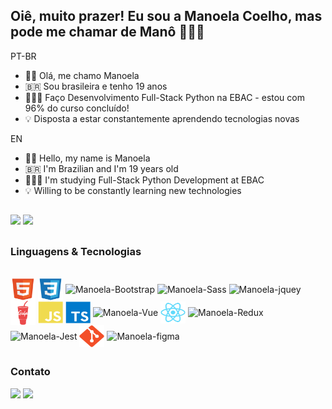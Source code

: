 ## Oiê, muito prazer! Eu sou a Manoela Coelho, mas pode me chamar de Manô 🙋🏻‍♀️

PT-BR
- 👋🏻 Olá, me chamo Manoela
- 🇧🇷 Sou brasileira e tenho 19 anos
- 👩🏻‍💻 Faço Desenvolvimento Full-Stack Python na EBAC - estou com 96% do curso concluído! 
- 💡 Disposta a estar constantemente aprendendo tecnologias novas

EN
- 👋🏻 Hello, my name is Manoela
- 🇧🇷 I'm Brazilian and I'm 19 years old
- 👩🏻‍💻 I'm studying Full-Stack Python Development at EBAC
- 💡 Willing to be constantly learning new technologies

##

<div display="flex">
    <img height="200px" src="https://github-readme-stats.vercel.app/api?username=manoelacsilva&show_icons=true&include_all_commits=true&count_private=true&title_color=ffffff&text_color=ffffff&bg_color=0d1117" />
    <img height="200px" src="https://github-readme-stats.vercel.app/api/top-langs/?username=manoelacsilva&layout=compact&langs_count=10&title_color=ffffff&text_color=ffffff&bg_color=0d1117" />
</div>
    

##

  <h3>Linguagens & Tecnologias</h3>
   <div style="display: inline_block"><br>
    <img align="center" alt="Manoela-HTML" height="35" width="40" src="https://raw.githubusercontent.com/devicons/devicon/master/icons/html5/html5-original.svg">
    <img align="center" alt="Manoela-CSS" height="35" width="40" src="https://raw.githubusercontent.com/devicons/devicon/master/icons/css3/css3-original.svg">
    <img align="center" alt="Manoela-Bootstrap" height="40" width="45" title="Bootstrap" src="https://cdn.jsdelivr.net/gh/devicons/devicon/icons/bootstrap/bootstrap-original.svg">
    <img align="center" alt="Manoela-Sass" height="40" width="40" src="https://cdn.jsdelivr.net/gh/devicons/devicon/icons/sass/sass-original.svg" />
    <img align="center" alt="Manoela-jquey" height="40" width="40" src="https://cdn.jsdelivr.net/gh/devicons/devicon/icons/jquery/jquery-original.svg" />
    <img align="center" alt="Manoela-jquey" height="40" width="40" src="https://raw.githubusercontent.com/devicons/devicon/master/icons/gulp/gulp-plain.svg"/> 
    <img align="center" alt="Manoela-Js" height="35" width="40" src="https://raw.githubusercontent.com/devicons/devicon/master/icons/javascript/javascript-plain.svg">
    <img align="center" alt="Manoela-Ts" height="35" width="40" src="https://raw.githubusercontent.com/devicons/devicon/master/icons/typescript/typescript-plain.svg">
    <img align="center" alt="Manoela-Vue" height="35" width="40" src="https://cdn.jsdelivr.net/gh/devicons/devicon/icons/vuejs/vuejs-original.svg" />
    <img align="center" alt="Manoela-React" height="35" width="40" src="https://raw.githubusercontent.com/devicons/devicon/master/icons/react/react-original.svg">
    <img align="center" alt="Manoela-Redux" height="35" width="40" src="https://cdn.jsdelivr.net/gh/devicons/devicon/icons/redux/redux-original.svg" />
    <img align="center" alt="Manoela-Jest" height="30" width="40" src="https://cdn.jsdelivr.net/gh/devicons/devicon/icons/jest/jest-plain.svg"/>
    <img align="center" alt="Manoela-git" height="35" width="40" src="https://raw.githubusercontent.com/devicons/devicon/master/icons/git/git-original.svg">
    <img align="center" alt="Manoela-figma" height="35" width="40" src="https://cdn.jsdelivr.net/gh/devicons/devicon/icons/figma/figma-original.svg"  />
<!--         
  <img align="center" alt="Cah-Node" height="30" width="40" src="https://cdn.jsdelivr.net/gh/devicons/devicon/icons/nodejs/nodejs-plain.svg"/>
  <img align="center" alt="Cah-MySQL" height="30" width="40" src="https://cdn.jsdelivr.net/gh/devicons/devicon/icons/mysql/mysql-original.svg"/>
  <img align="center" alt="Cah-Docker" height="30" width="40" src="https://cdn.jsdelivr.net/gh/devicons/devicon/icons/docker/docker-plain.svg"/>
       <img align="center" alt="Luccas-Python" height="30" width="40" src="https://raw.githubusercontent.com/devicons/devicon/master/icons/python/python-original.svg">
  <img align="center" alt="Luccas-Firebase" height="30" width="40" src="https://cdn.jsdelivr.net/gh/devicons/devicon/icons/firebase/firebase-plain.svg" />
       <img alt="mong-db" height="45" width="55" src="https://cdn.jsdelivr.net/gh/devicons/devicon/icons/nextjs/nextjs-line.svg" /> -->
   </div>

##

 <div>
   <h3>Contato</h3>
   <a href = "mailto:manoelacs62@gmail.com"><img src="https://img.shields.io/badge/-Gmail-%23333?style=for-the-badge&logo=gmail&logoColor=white" target="_blank"></a>
   <a href="https://www.linkedin.com/in/manoela-fullstack-python" target="_blank"><img src="https://img.shields.io/badge/-LinkedIn-%230077B5?style=for-the-badge&logo=linkedin&logoColor=white" target="_blank"></a> 
 </div>
<!---
manoelacsilva/manoelacsilva is a ✨ special ✨ repository because its `README.md` (this file) appears on your GitHub profile.
You can click the Preview link to take a look at your changes.
--->
